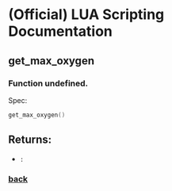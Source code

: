 
# (Official) LUA Scripting Documentation

## get_max_oxygen

### Function undefined.

Spec:
```lua
get_max_oxygen()
```
## Returns:
- `:` 
### [back](../other)
